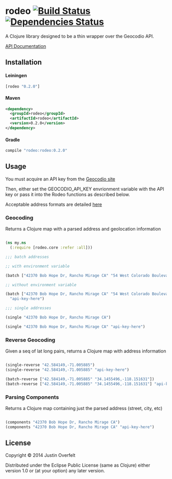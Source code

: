# rodeo [![Build Status](https://travis-ci.org/jboverfelt/rodeo.png?branch=master)](https://travis-ci.org/jboverfelt/rodeo) [![Dependencies Status](http://jarkeeper.com/jboverfelt/rodeo/status.png)](http://jarkeeper.com/jboverfelt/rodeo)

A Clojure library designed to be a thin wrapper over the Geocodio API.

[API Documentation](http://jboverfelt.github.io/rodeo/)
## Installation

#### Leiningen
```clojure
[rodeo "0.2.0"]
```
#### Maven
```xml
<dependency>
  <groupId>rodeo</groupId>
  <artifactId>rodeo</artifactId>
  <version>0.2.0</version>
</dependency>
```
#### Gradle
```groovy
compile "rodeo:rodeo:0.2.0"
```

## Usage

You must acquire an API key from the [Geocodio site](http://geocod.io)

Then, either set the GEOCODIO_API_KEY 
envrionment variable with the API key or 
pass it into the Rodeo functions as described below.

Acceptable address formats are detailed [here](http://geocod.io/docs/)

### Geocoding

Returns a Clojure map with a parsed address and geolocation information

```clojure

(ns my.ns
  (:require [rodeo.core :refer :all]))

;;; batch addresses

;; with environment variable

(batch ["42370 Bob Hope Dr, Rancho Mirage CA" "54 West Colorado Boulevard, Pasadena, CA 91105"])

;; without environment variable

(batch ["42370 Bob Hope Dr, Rancho Mirage CA" "54 West Colorado Boulevard, Pasadena, CA 91105"] 
  "api-key-here")

;;; single addresses

(single "42370 Bob Hope Dr, Rancho Mirage CA")

(single "42370 Bob Hope Dr, Rancho Mirage CA" "api-key-here")

```

### Reverse Geocoding

Given a seq of lat long pairs, returns a Clojure map with address information

```clojure

(single-reverse "42.584149,-71.005885")
(single-reverse "42.584149,-71.005885" "api-key-here")

(batch-reverse ["42.584149,-71.005885" "34.1455496,-118.151631"])
(batch-reverse ["42.584149,-71.005885" "34.1455496,-118.151631"] "api-key-here")

```

### Parsing Components

Returns a Clojure map containing just the parsed address (street, city, etc)

```clojure

(components "42370 Bob Hope Dr, Rancho Mirage CA")
(components "42370 Bob Hope Dr, Rancho Mirage CA" "api-key-here")
```

## License

Copyright © 2014 Justin Overfelt

Distributed under the Eclipse Public License (same as Clojure) either version 1.0 or (at
your option) any later version.
